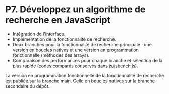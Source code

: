 # P7. Développez un algorithme de recherche en JavaScript

- Intégration de l'interface.
- Implémentation de la fonctionnalité de recherche.
- Deux branches pour la fonctionnalité de recherche principale : une version en boucles natives et une version en programmation fonctionnelle (méthodes des arrays).
- Comparaison des performances pour chaque branche et sélection de la plus rapide (codes comparés conservés dans js/jsbench.js).


La version en programmation fonctionnelle de la fonctionnalité de recherche est publiée sur la branche main.
Celle en boucles natives sur la branche secondaire du dépôt.
